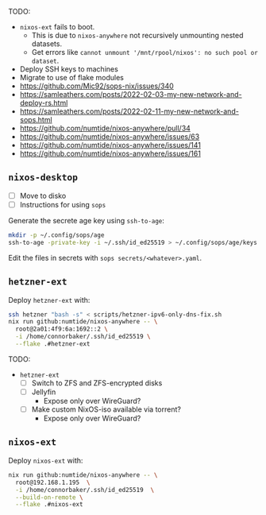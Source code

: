 TODO:

- `nixos-ext` fails to boot.
  - This is due to `nixos-anywhere` not recursively unmounting nested datasets.
  - Get errors like `cannot unmount '/mnt/rpool/nixos': no such pool or dataset`.
- Deploy SSH keys to machines
- Migrate to use of flake modules
- <https://github.com/Mic92/sops-nix/issues/340>
- <https://samleathers.com/posts/2022-02-03-my-new-network-and-deploy-rs.html>
- <https://samleathers.com/posts/2022-02-11-my-new-network-and-sops.html>
- <https://github.com/numtide/nixos-anywhere/pull/34>
- <https://github.com/numtide/nixos-anywhere/issues/63>
- <https://github.com/numtide/nixos-anywhere/issues/141>
- <https://github.com/numtide/nixos-anywhere/issues/161>

## `nixos-desktop`

- [ ] Move to disko
- [ ] Instructions for using `sops`

Generate the secrete age key using `ssh-to-age`:

```bash
mkdir -p ~/.config/sops/age
ssh-to-age -private-key -i ~/.ssh/id_ed25519 > ~/.config/sops/age/keys.txt
```

Edit the files in secrets with `sops secrets/<whatever>.yaml`.

## `hetzner-ext`

Deploy `hetzner-ext` with:

```bash
ssh hetzner "bash -s" < scripts/hetzner-ipv6-only-dns-fix.sh
nix run github:numtide/nixos-anywhere -- \
  root@2a01:4f9:6a:1692::2 \
  -i /home/connorbaker/.ssh/id_ed25519 \
  --flake .#hetzner-ext
```

TODO:

- `hetzner-ext`
  - [ ] Switch to ZFS and ZFS-encrypted disks
  - [ ] Jellyfin
    - Expose only over WireGuard?
  - [ ] Make custom NixOS-iso available via torrent?
    - Expose only over WireGuard?

## `nixos-ext`

Deploy `nixos-ext` with:

```bash
nix run github:numtide/nixos-anywhere -- \
  root@192.168.1.195  \
  -i /home/connorbaker/.ssh/id_ed25519  \
  --build-on-remote \
  --flake .#nixos-ext
```
